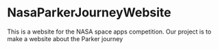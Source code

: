 # NasaParkerJourneyWebsite
This is a website for the NASA space apps competition. Our project is to make a website about the Parker journey
